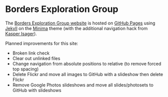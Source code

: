 # Borders Exploration Group

The [Borders Exploration Group website](https://www.borders-exploration-group.org.uk/) is hosted on [GitHub Pages](https://pages.github.com/) using [Jekyll](https://jekyllrb.com/) on the [Minima](https://github.com/jekyll/minima) theme (with the additional navigation hack from [Kasper Isager](https://gist.github.com/kasperisager/9416313)).

Planned improvements for this site:
* Broken link check
* Clear out unlinked files
* Change navigation from absolute positions to relative (to remove forced top spacing)
* Delete Flickr and move all images to GitHub with a slideshow then delete Flickr
* Remove Google Photos slideshows and move all slides/photosets to GitHub with slideshows

